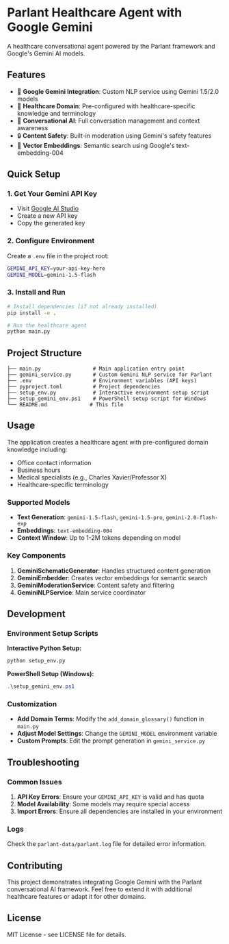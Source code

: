 # Parlant Healthcare Agent with Google Gemini

A healthcare conversational agent powered by the Parlant framework and Google's Gemini AI models.

## Features

- 🤖 **Google Gemini Integration**: Custom NLP service using Gemini 1.5/2.0 models
- 🏥 **Healthcare Domain**: Pre-configured with healthcare-specific knowledge and terminology
- 💬 **Conversational AI**: Full conversation management and context awareness
- 🔒 **Content Safety**: Built-in moderation using Gemini's safety features
- 🎯 **Vector Embeddings**: Semantic search using Google's text-embedding-004

## Quick Setup

### 1. Get Your Gemini API Key
- Visit [Google AI Studio](https://makersuite.google.com/app/apikey)
- Create a new API key
- Copy the generated key

### 2. Configure Environment
Create a `.env` file in the project root:
```bash
GEMINI_API_KEY=your-api-key-here
GEMINI_MODEL=gemini-1.5-flash
```

### 3. Install and Run
```bash
# Install dependencies (if not already installed)
pip install -e .

# Run the healthcare agent
python main.py
```

## Project Structure

```
├── main.py                 # Main application entry point
├── gemini_service.py       # Custom Gemini NLP service for Parlant
├── .env                    # Environment variables (API keys)
├── pyproject.toml          # Project dependencies
├── setup_env.py            # Interactive environment setup script
├── setup_gemini_env.ps1    # PowerShell setup script for Windows
└── README.md              # This file
```

## Usage

The application creates a healthcare agent with pre-configured domain knowledge including:
- Office contact information
- Business hours
- Medical specialists (e.g., Charles Xavier/Professor X)
- Healthcare-specific terminology

### Supported Models

- **Text Generation**: `gemini-1.5-flash`, `gemini-1.5-pro`, `gemini-2.0-flash-exp`
- **Embeddings**: `text-embedding-004`
- **Context Window**: Up to 1-2M tokens depending on model

### Key Components

1. **GeminiSchematicGenerator**: Handles structured content generation
2. **GeminiEmbedder**: Creates vector embeddings for semantic search
3. **GeminiModerationService**: Content safety and filtering
4. **GeminiNLPService**: Main service coordinator

## Development

### Environment Setup Scripts

**Interactive Python Setup:**
```bash
python setup_env.py
```

**PowerShell Setup (Windows):**
```powershell
.\setup_gemini_env.ps1
```

### Customization

- **Add Domain Terms**: Modify the `add_domain_glossary()` function in `main.py`
- **Adjust Model Settings**: Change the `GEMINI_MODEL` environment variable
- **Custom Prompts**: Edit the prompt generation in `gemini_service.py`

## Troubleshooting

### Common Issues

1. **API Key Errors**: Ensure your `GEMINI_API_KEY` is valid and has quota
2. **Model Availability**: Some models may require special access
3. **Import Errors**: Ensure all dependencies are installed in your environment

### Logs

Check the `parlant-data/parlant.log` file for detailed error information.

## Contributing

This project demonstrates integrating Google Gemini with the Parlant conversational AI framework. Feel free to extend it with additional healthcare features or adapt it for other domains.

## License

MIT License - see LICENSE file for details.
